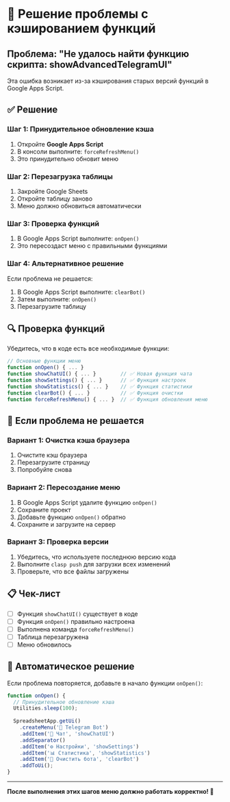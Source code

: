 # 🔧 Решение проблемы с кэшированием функций

## Проблема: "Не удалось найти функцию скрипта: showAdvancedTelegramUI"

Эта ошибка возникает из-за кэширования старых версий функций в Google Apps Script.

## ✅ Решение

### Шаг 1: Принудительное обновление кэша
1. Откройте **Google Apps Script**
2. В консоли выполните: `forceRefreshMenu()`
3. Это принудительно обновит меню

### Шаг 2: Перезагрузка таблицы
1. Закройте Google Sheets
2. Откройте таблицу заново
3. Меню должно обновиться автоматически

### Шаг 3: Проверка функций
1. В Google Apps Script выполните: `onOpen()`
2. Это пересоздаст меню с правильными функциями

### Шаг 4: Альтернативное решение
Если проблема не решается:
1. В Google Apps Script выполните: `clearBot()`
2. Затем выполните: `onOpen()`
3. Перезагрузите таблицу

## 🔍 Проверка функций

Убедитесь, что в коде есть все необходимые функции:

```javascript
// Основные функции меню
function onOpen() { ... }
function showChatUI() { ... }        // ✅ Новая функция чата
function showSettings() { ... }      // ✅ Функция настроек
function showStatistics() { ... }    // ✅ Функция статистики
function clearBot() { ... }          // ✅ Функция очистки
function forceRefreshMenu() { ... }  // ✅ Функция обновления меню
```

## 🐛 Если проблема не решается

### Вариант 1: Очистка кэша браузера
1. Очистите кэш браузера
2. Перезагрузите страницу
3. Попробуйте снова

### Вариант 2: Пересоздание меню
1. В Google Apps Script удалите функцию `onOpen()`
2. Сохраните проект
3. Добавьте функцию `onOpen()` обратно
4. Сохраните и загрузите на сервер

### Вариант 3: Проверка версии
1. Убедитесь, что используете последнюю версию кода
2. Выполните `clasp push` для загрузки всех изменений
3. Проверьте, что все файлы загружены

## 📋 Чек-лист

- [ ] Функция `showChatUI()` существует в коде
- [ ] Функция `onOpen()` правильно настроена
- [ ] Выполнена команда `forceRefreshMenu()`
- [ ] Таблица перезагружена
- [ ] Меню обновилось

## 🔄 Автоматическое решение

Если проблема повторяется, добавьте в начало функции `onOpen()`:

```javascript
function onOpen() {
  // Принудительное обновление кэша
  Utilities.sleep(100);
  
  SpreadsheetApp.getUi()
    .createMenu('🤖 Telegram Bot')
    .addItem('💬 Чат', 'showChatUI')
    .addSeparator()
    .addItem('⚙️ Настройки', 'showSettings')
    .addItem('📊 Статистика', 'showStatistics')
    .addItem('🔄 Очистить бота', 'clearBot')
    .addToUi();
}
```

---

**После выполнения этих шагов меню должно работать корректно! 🎉** 